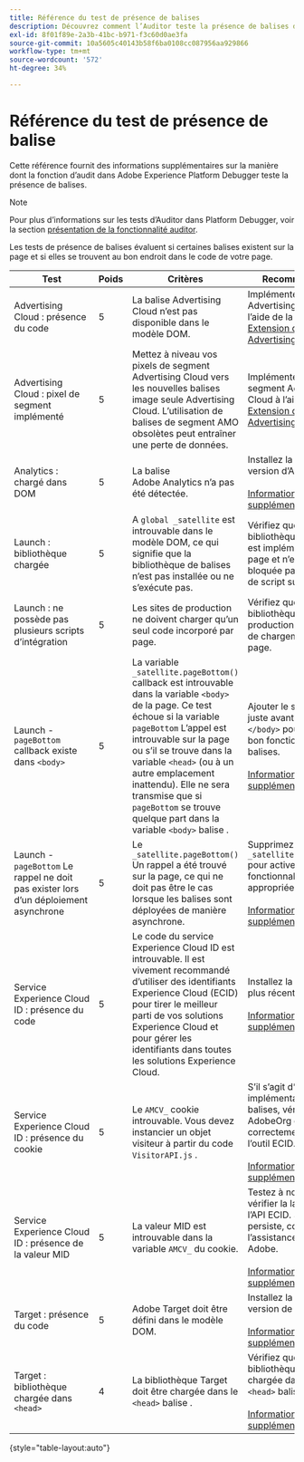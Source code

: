 ```yaml
---
title: Référence du test de présence de balises
description: Découvrez comment l’Auditor teste la présence de balises dans Adobe Experience Platform Debugger.
exl-id: 8f01f89e-2a3b-41bc-b971-f3c60d0ae3fa
source-git-commit: 10a5605c40143b58f6ba0108cc087956aa929866
workflow-type: tm+mt
source-wordcount: '572'
ht-degree: 34%

---
```


# Référence du test de présence de balise

Cette référence fournit des informations supplémentaires sur la manière dont la fonction d’audit dans Adobe Experience Platform Debugger teste la présence de balises.

>[!NOTE]
>
>Pour plus d’informations sur les tests d’Auditor dans Platform Debugger, voir la section [présentation de la fonctionnalité auditor](./overview.md).

Les tests de présence de balises évaluent si certaines balises existent sur la page et si elles se trouvent au bon endroit dans le code de votre page.

| Test | Poids | Critères | Recommandation |
| --- | --- | --- | --- |
| Advertising Cloud : présence du code | 5 | La balise Advertising Cloud n’est pas disponible dans le modèle DOM. | Implémentez la balise Advertising Cloud à l’aide de la méthode [Extension de balise Advertising Cloud](../../destinations/catalog/advertising/adobe-advertising-cloud.md). |
| Advertising Cloud : pixel de segment implémenté | 5 | Mettez à niveau vos pixels de segment Advertising Cloud vers les nouvelles balises image seule Advertising Cloud. L’utilisation de balises de segment AMO obsolètes peut entraîner une perte de données. | Implémentez le pixel de segment Advertising Cloud à l’aide du [Extension de balise Advertising Cloud](../../destinations/catalog/advertising/adobe-advertising-cloud.md). |
| Analytics : chargé dans DOM | 5 | La balise Adobe Analytics n’a pas été détectée. | Installez la dernière version d’Analytics. <br><br>[Informations supplémentaires](https://experienceleague.adobe.com/docs/analytics/implementation/home.html?lang=fr) |
| Launch : bibliothèque chargée | 5 | A `global _satellite` est introuvable dans le modèle DOM, ce qui signifie que la bibliothèque de balises n’est pas installée ou ne s’exécute pas. | Vérifiez que la bibliothèque de balises est implémentée sur la page et n’est pas bloquée par les activités de script suivantes. |
| Launch : ne possède pas plusieurs scripts d’intégration | 5 | Les sites de production ne doivent charger qu’un seul code incorporé par page. | Vérifiez que seule la bibliothèque de production est en cours de chargement sur la page. |
| Launch - `pageBottom` callback existe dans `<body>` | 5 | La variable `_satellite.pageBottom()` callback est introuvable dans la variable `<body>` de la page. Ce test échoue si la variable `pageBottom` L’appel est introuvable sur la page ou s’il se trouve dans la variable `<head>` (ou à un autre emplacement inattendu). Elle ne sera transmise que si `pageBottom` se trouve quelque part dans la variable `<body>` balise . | Ajouter le script intégré juste avant la fermeture `</body>` pour garantir le bon fonctionnement des balises.<br><br>[Informations supplémentaires](../../tags/ui/client-side/asynchronous-deployment.md) |
| Launch - `pageBottom` Le rappel ne doit pas exister lors d’un déploiement asynchrone | 5 | Le `_satellite.pageBottom()` Un rappel a été trouvé sur la page, ce qui ne doit pas être le cas lorsque les balises sont déployées de manière asynchrone. | Supprimez le `_satellite.pageBottom()` pour activer la fonctionnalité de balises appropriée. <br><br>[Informations supplémentaires](../../tags/ui/client-side/asynchronous-deployment.md) |
| Service Experience Cloud ID : présence du code | 5 | Le code du service Experience Cloud ID est introuvable. Il est vivement recommandé d’utiliser des identifiants Experience Cloud (ECID) pour tirer le meilleur parti de vos solutions Experience Cloud et pour gérer les identifiants dans toutes les solutions Experience Cloud. | Installez la version la plus récente d’ECID.<br><br>[Informations supplémentaires](https://experienceleague.adobe.com/docs/id-service/using/intro/overview.html?lang=fr) |
| Service Experience Cloud ID : présence du cookie | 5 | Le `AMCV_` cookie introuvable. Vous devez instancier un objet visiteur à partir du code `VisitorAPI.js` . | S’il s’agit d’une implémentation de balises, vérifiez que l’ID AdobeOrg est correctement saisi dans l’outil ECID. <br><br>[Informations supplémentaires](https://experienceleague.adobe.com/docs/id-service/using/intro/cookies.html?lang=fr) |
| Service Experience Cloud ID : présence de la valeur MID | 5 | La valeur MID est introuvable dans la variable `AMCV_` du cookie. | Testez à nouveau pour vérifier la latence de l’API ECID. Si la condition persiste, contactez l’assistance clientèle Adobe. <br><br>[Informations supplémentaires](https://experienceleague.adobe.com/docs/id-service/using/intro/cookies.html?lang=fr) |
| Target : présence du code | 5 | Adobe Target doit être défini dans le modèle DOM. | Installez la dernière version de Target (at.js). <br><br>[Informations supplémentaires](https://experienceleague.adobe.com/docs/target/using/implement-target/implementing-target.html) |
| Target : bibliothèque chargée dans `<head>` | 4 | La bibliothèque Target doit être chargée dans le `<head>` balise . | Vérifiez que la bibliothèque Target est chargée dans la variable `<head>` balise . <br><br>[Informations supplémentaires](https://experienceleague.adobe.com/docs/target/using/implement-target/implementing-target.html) |

{style="table-layout:auto"}
